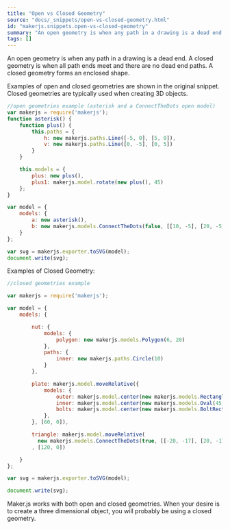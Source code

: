 ```yaml
---
title: "Open vs Closed Geometry"
source: "docs/_snippets/open-vs-closed-geometry.html"
id: "makerjs.snippets.open-vs-closed-geometry"
summary: "An open geometry is when any path in a drawing is a dead end. A closed geometry is when all path ends meet and there are no dead end paths. A closed geometry forms an enclosed shape."
tags: []
---
```

An open geometry is when any path in a drawing is a dead end. A closed geometry is when all path ends meet and there are no dead end paths. A closed geometry forms an enclosed shape.

Examples of open and closed geometries are shown in the original snippet. Closed geometries are typically used when creating 3D objects.

```javascript
//open geometries example (asterisk and a ConnectTheDots open model)
var makerjs = require('makerjs');
function asterisk() {
    function plus() {
        this.paths = {
            h: new makerjs.paths.Line([-5, 0], [5, 0]),
            v: new makerjs.paths.Line([0, -5], [0, 5])
        }
    }

    this.models = {
        plus: new plus(),
        plus1: makerjs.model.rotate(new plus(), 45)
    };
}

var model = {
    models: {
        a: new asterisk(),
        b: new makerjs.models.ConnectTheDots(false, [[10, -5], [20, -5], [20, 5], [10, 5], [10, 0]])
    }
};

var svg = makerjs.exporter.toSVG(model);
document.write(svg);
```

Examples of Closed Geometry:

```javascript
//closed geometries example

var makerjs = require('makerjs');

var model = {
    models: {

        nut: {
            models: {
                polygon: new makerjs.models.Polygon(6, 20)
            },
            paths: {
                inner: new makerjs.paths.Circle(10)
            }
        },

        plate: makerjs.model.moveRelative({
            models: {
                outer: makerjs.model.center(new makerjs.models.Rectangle(60, 30)),
                inner: makerjs.model.center(new makerjs.models.Oval(45, 15)),
                bolts: makerjs.model.center(new makerjs.models.BoltRectangle(50, 20, 2)),
            },
        }, [60, 0]),

        triangle: makerjs.model.moveRelative(
          new makerjs.models.ConnectTheDots(true, [[-20, -17], [20, -17], [0, 17]])
        , [120, 0])

    }
};

var svg = makerjs.exporter.toSVG(model);

document.write(svg);
```

Maker.js works with both open and closed geometries. When your desire is to create a three dimensional object, you will probably be using a closed geometry.
